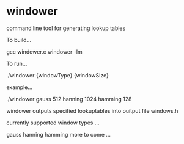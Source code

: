 # windower
command line tool for generating lookup tables



To build...

gcc windower.c windower -lm



To run...

./windower {windowType} {windowSize}



example...

./windower gauss 512 hanning 1024 hamming 128

windower outputs specified lookuptables into ouitput file windows.h



currently supported window types ...

gauss
hanning
hamming
more to come ...

